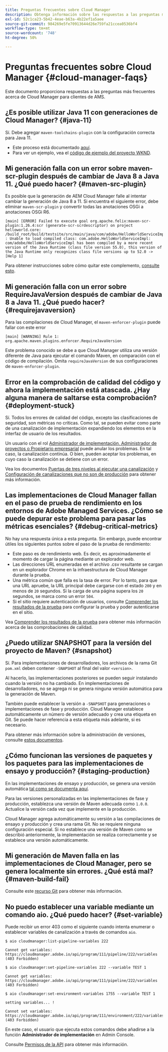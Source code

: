 ```yaml
---
title: Preguntas frecuentes sobre Cloud Manager
description: Obtenga información sobre las respuestas a las preguntas más frecuentes acerca de Cloud Manager para clientes de AMS.
exl-id: 52c1ca23-5b42-4eae-b63a-4b22ef1a5aee
source-git-commit: 984269e5fe70913644d26e759fa21ccea0536bf4
workflow-type: tm+mt
source-wordcount: '748'
ht-degree: 50%

---
```



# Preguntas frecuentes sobre Cloud Manager {#cloud-manager-faqs}

Este documento proporciona respuestas a las preguntas más frecuentes acerca de Cloud Manager para clientes de AMS.

## ¿Es posible utilizar Java 11 con generaciones de Cloud Manager? {#java-11}

Sí. Debe agregar `maven-toolchains-plugin` con la configuración correcta para Java 11.

* Este proceso está documentado [aquí](/help/getting-started/using-the-wizard.md).
* Para ver un ejemplo, vea el [código de ejemplo del proyecto WKND](https://github.com/adobe/aem-guides-wknd/commit/6cb5238cb6b932735dcf91b21b0d835ae3a7fe75).

## Mi generación falla con un error sobre maven-scr-plugin después de cambiar de Java 8 a Java 11. ¿Qué puedo hacer? {#maven-src-plugin}

Es posible que la generación de AEM Cloud Manager falle al intentar cambiar la generación de Java 8 a 11. Si encuentra el siguiente error, debe eliminar `maven-scr-plugin` y convertir todas las anotaciones OSGi a anotaciones OSGi R6.

```text
[main] [ERROR] Failed to execute goal org.apache.felix:maven-scr-plugin:1.26.4:scr (generate-scr-scrdescriptor) on project helloworld.core: /build_root/build/testsite/src/main/java/com/adobe/HelloWorldServiceImpl.java : Unable to load compiled class: com.adobe.HelloWorldServiceImpl: com/adobe/HelloWorldServiceImpl has been compiled by a more recent version of the Java Runtime (class file version 55.0), this version of the Java Runtime only recognizes class file versions up to 52.0 -> [Help 1]
```

Para obtener instrucciones sobre cómo quitar este complemento, [consulte esto](https://cqdump.joerghoh.de/2019/01/03/from-scr-annotations-to-osgi-annotations/).

## Mi generación falla con un error sobre RequireJavaVersion después de cambiar de Java 8 a Java 11. ¿Qué puedo hacer? {#requirejavaversion}

Para las compilaciones de Cloud Manager, el `maven-enforcer-plugin` puede fallar con este error

```text
[main] [WARNING] Rule 1: org.apache.maven.plugins.enforcer.RequireJavaVersion
```

Este problema conocido se debe a que Cloud Manager utiliza una versión diferente de Java para ejecutar el comando Maven, en comparación con el código de compilación. Omita `requireJavaVersion` de sus configuraciones de `maven-enforcer-plugin`.

## Error en la comprobación de calidad del código y ahora la implementación está atascada. ¿Hay alguna manera de saltarse esta comprobación? {#deployment-stuck}

Sí. Todos los errores de calidad del código, excepto las clasificaciones de seguridad, son métricas no críticas. Como tal, se pueden evitar como parte de una canalización de implementación expandiendo los elementos en la interfaz de usuario de los resultados.

Un usuario con el rol [Administrador de implementación, Administrador de proyectos o Propietario empresarial](/help/requirements/users-and-roles.md#role-definitions) puede anular los problemas. En tal caso, la canalización continúa. O bien, pueden aceptar los problemas, en cuyo caso la canalización se detiene con un error.

Vea los documentos [Puertas de tres niveles al ejecutar una canalización](/help/using/code-quality-testing.md#three-tier-gates-while-running-a-pipeline) y [Configuración de canalizaciones que no son de producción](/help/using/non-production-pipelines.md#understanding-the-flow) para obtener más información.

## Las implementaciones de Cloud Manager fallan en el paso de prueba de rendimiento en los entornos de Adobe Managed Services. ¿Cómo se puede depurar este problema para pasar las métricas esenciales? {#debug-critical-metrics}

No hay una respuesta única a esta pregunta. Sin embargo, puede encontrar útiles los siguientes puntos sobre el paso de la prueba de rendimiento:

* Este paso es de rendimiento web. Es decir, es aproximadamente el momento de cargar la página mediante un explorador web.
* Las direcciones URL enumeradas en el archivo .csv resultante se cargan en un explorador Chrome en la infraestructura de Cloud Manager durante la prueba.
* Una métrica común que falla es la tasa de error. Por lo tanto, para que una URL apruebe, la URL principal debe cargarse con el estado `200` y en menos de `20` segundos. Si la carga de una página supera los `20` segundos, se marca como un error `504`.
* Si el sitio requiere autenticación de usuarios, consulte [Comprender los resultados de la prueba](/help/using/code-quality-testing.md#authenticated-performance-testing) para configurar la prueba y poder autenticarse en el sitio.

Vea [Comprender los resultados de la prueba](/help/using/code-quality-testing.md) para obtener más información acerca de las comprobaciones de calidad.

## ¿Puedo utilizar SNAPSHOT para la versión del proyecto de Maven? {#snapshot}

Sí. Para implementaciones de desarrolladores, los archivos de la rama Git `pom.xml` deben contener `-SNAPSHOT` al final del valor `<version>`.

Al hacerlo, las implementaciones posteriores se pueden seguir instalando cuando la versión no ha cambiado. En implementaciones de desarrolladores, no se agrega ni se genera ninguna versión automática para la generación de Maven.

También puede establecer la versión a `-SNAPSHOT` para generaciones o implementaciones de fase y producción. Cloud Manager establece automáticamente un número de versión adecuado y crea una etiqueta en Git. Se puede hacer referencia a esta etiqueta más adelante, si es necesario.

Para obtener más información sobre la administración de versiones, consulte [estos documentos](https://experienceleague.adobe.com/en/docs/experience-manager-cloud-service/content/implementing/using-cloud-manager/managing-code/project-version-handling).

## ¿Cómo funcionan las versiones de paquetes y los paquetes para las implementaciones de ensayo y producción? {#staging-production}

En las implementaciones de ensayo y producción, se genera una versión automática [tal como se documenta aquí](/help/managing-code/maven-project-version.md).

Para las versiones personalizadas en las implementaciones de fase y producción, establezca una versión de Maven adecuada como `1.0.0`. Actualice la versión cada vez que implemente en la producción.

Cloud Manager agrega automáticamente su versión a las compilaciones de ensayo y producción y crea una rama Git. No se requiere ninguna configuración especial. Si no establece una versión de Maven como se describió anteriormente, la implementación se realiza correctamente y se establece una versión automáticamente.

## Mi generación de Maven falla en las implementaciones de Cloud Manager, pero se genera localmente sin errores. ¿Qué está mal? {#maven-build-fail}

Consulte este [recurso Git](https://github.com/cqsupport/cloud-manager/blob/main/cm-build-step-fails.md) para obtener más información.

## No puedo establecer una variable mediante un comando aio. ¿Qué puedo hacer? {#set-variable}

Puede recibir un error 403 como el siguiente cuando intenta enumerar o establecer variables de canalización a través de comandos `aio`.

```shell
$ aio cloudmanager:list-pipeline-variables 222

Cannot get variables: https://cloudmanager.adobe.io/api/program/111/pipeline/222/variables (403 Forbidden)

$ aio cloudmanager:set-pipeline-variables 222 --variable TEST 1

Cannot get variables: https://cloudmanager.adobe.io/api/program/111/pipeline/222/variables (403 Forbidden)

$ aio cloudmanager:set-environment-variables 1755 --variable TEST 1

setting variables... !

Cannot set variables: https://cloudmanager.adobe.io/api/program/111/environment/222/variables (403 Forbidden)
```

En este caso, el usuario que ejecuta estos comandos debe añadirse a la función **Administrador de implementación** en Admin Console.

Consulte [Permisos de la API](https://developer.adobe.com/experience-cloud/cloud-manager/guides/getting-started/permissions/) para obtener más información.
